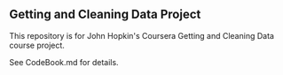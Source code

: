 Getting and Cleaning Data Project
---------------------------------

This repository is for John Hopkin's Coursera Getting and Cleaning Data course project.

See CodeBook.md for details.
